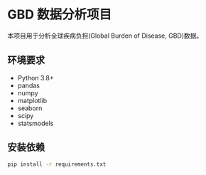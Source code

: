 # GBD 数据分析项目

本项目用于分析全球疾病负担(Global Burden of Disease, GBD)数据。

## 环境要求

- Python 3.8+
- pandas
- numpy
- matplotlib
- seaborn
- scipy
- statsmodels

## 安装依赖

```bash
pip install -r requirements.txt